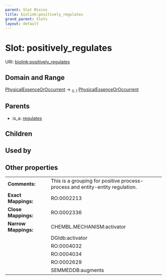 ```yaml
---
parent: Slot Mixins
title: biolink:positively_regulates
grand_parent: Slots
layout: default
---
```


# Slot: positively_regulates




URI: [biolink:positively_regulates](https://w3id.org/biolink/vocab/positively_regulates)

## Domain and Range

[PhysicalEssenceOrOccurrent](PhysicalEssenceOrOccurrent.md) ->  <sub>0..1</sub> [PhysicalEssenceOrOccurrent](PhysicalEssenceOrOccurrent.md)

## Parents

 *  is_a: [regulates](regulates.md)

## Children


## Used by


## Other properties

|  |  |  |
| --- | --- | --- |
| **Comments:** | | This is a grouping for positive process-process and entity-entity regulation. |
| **Exact Mappings:** | | RO:0002213 |
| **Close Mappings:** | | RO:0002336 |
| **Narrow Mappings:** | | CHEMBL.MECHANISM:activator |
|  | | DGIdb:activator |
|  | | RO:0004032 |
|  | | RO:0004034 |
|  | | RO:0002629 |
|  | | SEMMEDDB:augments |


